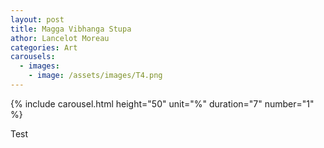 ```yaml
---
layout: post
title: Magga Vibhanga Stupa
athor: Lancelot Moreau
categories: Art
carousels:
  - images: 
    - image: /assets/images/T4.png
---
```


{% include carousel.html height="50" unit="%" duration="7" number="1" %}

Test
